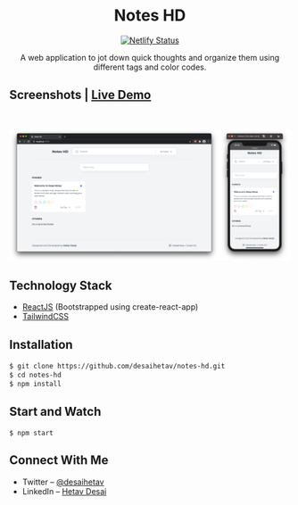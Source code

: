 <div align="center">
    <h1>Notes HD</h1>
     <a href="https://app.netlify.com/sites/noteshd-v1/deploys"><img src="https://api.netlify.com/api/v1/badges/7a3c7d1b-89b2-47ce-9bbc-034842bfdccb/deploy-status" alt="Netlify Status"></a>
    <p>A web application to jot down quick thoughts and organize them using different tags and color codes.</p>
</div>

## Screenshots | [Live Demo](https://noteshd-v1.netlify.app/)
<br/>
<p align="center">
    <img src="./src/assets/demo.png" alt="musology"/>
</p>

## Technology Stack
- [ReactJS](https://reactjs.org/) (Bootstrapped using create-react-app)
- [TailwindCSS](https://tailwindcss.com/)

## Installation

```
$ git clone https://github.com/desaihetav/notes-hd.git
$ cd notes-hd
$ npm install
```

## Start and Watch
```
$ npm start
```

## Connect With Me
- Twitter – [@desaihetav](https://twitter.com/desaihetav)
- LinkedIn – [Hetav Desai](https://www.linkedin.com/in/desaihetav)